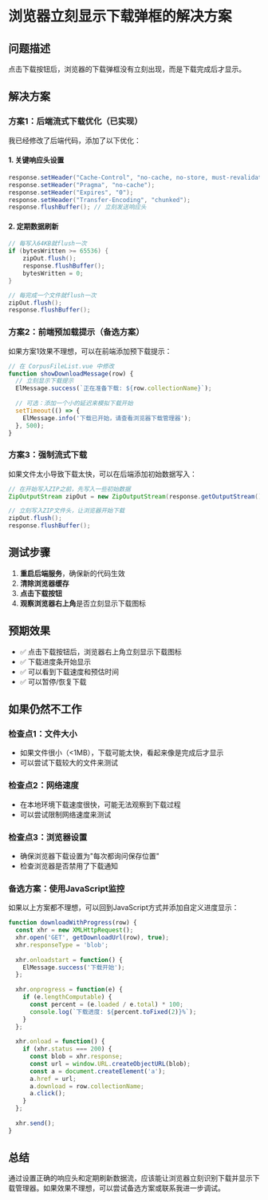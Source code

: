# 浏览器立刻显示下载弹框的解决方案

## 问题描述
点击下载按钮后，浏览器的下载弹框没有立刻出现，而是下载完成后才显示。

## 解决方案

### 方案1：后端流式下载优化（已实现）

我已经修改了后端代码，添加了以下优化：

#### 1. 关键响应头设置
```java
response.setHeader("Cache-Control", "no-cache, no-store, must-revalidate");
response.setHeader("Pragma", "no-cache");
response.setHeader("Expires", "0");
response.setHeader("Transfer-Encoding", "chunked");
response.flushBuffer(); // 立刻发送响应头
```

#### 2. 定期数据刷新
```java
// 每写入64KB就flush一次
if (bytesWritten >= 65536) {
    zipOut.flush();
    response.flushBuffer();
    bytesWritten = 0;
}

// 每完成一个文件就flush一次
zipOut.flush();
response.flushBuffer();
```

### 方案2：前端预加载提示（备选方案）

如果方案1效果不理想，可以在前端添加预下载提示：

```javascript
// 在 CorpusFileList.vue 中修改
function showDownloadMessage(row) {
  // 立刻显示下载提示
  ElMessage.success(`正在准备下载: ${row.collectionName}`);
  
  // 可选：添加一个小的延迟来模拟下载开始
  setTimeout(() => {
    ElMessage.info('下载已开始，请查看浏览器下载管理器');
  }, 500);
}
```

### 方案3：强制流式下载

如果文件太小导致下载太快，可以在后端添加初始数据写入：

```java
// 在开始写入ZIP之前，先写入一些初始数据
ZipOutputStream zipOut = new ZipOutputStream(response.getOutputStream());

// 立刻写入ZIP文件头，让浏览器开始下载
zipOut.flush();
response.flushBuffer();
```

## 测试步骤

1. **重启后端服务**，确保新的代码生效
2. **清除浏览器缓存**
3. **点击下载按钮**
4. **观察浏览器右上角**是否立刻显示下载图标

## 预期效果

- ✅ 点击下载按钮后，浏览器右上角立刻显示下载图标
- ✅ 下载进度条开始显示
- ✅ 可以看到下载速度和预估时间
- ✅ 可以暂停/恢复下载

## 如果仍然不工作

### 检查点1：文件大小
- 如果文件很小（<1MB），下载可能太快，看起来像是完成后才显示
- 可以尝试下载较大的文件来测试

### 检查点2：网络速度
- 在本地环境下载速度很快，可能无法观察到下载过程
- 可以尝试限制网络速度来测试

### 检查点3：浏览器设置
- 确保浏览器下载设置为"每次都询问保存位置"
- 检查浏览器是否禁用了下载通知

### 备选方案：使用JavaScript监控
如果以上方案都不理想，可以回到JavaScript方式并添加自定义进度显示：

```javascript
function downloadWithProgress(row) {
  const xhr = new XMLHttpRequest();
  xhr.open('GET', getDownloadUrl(row), true);
  xhr.responseType = 'blob';
  
  xhr.onloadstart = function() {
    ElMessage.success('下载开始');
  };
  
  xhr.onprogress = function(e) {
    if (e.lengthComputable) {
      const percent = (e.loaded / e.total) * 100;
      console.log(`下载进度: ${percent.toFixed(2)}%`);
    }
  };
  
  xhr.onload = function() {
    if (xhr.status === 200) {
      const blob = xhr.response;
      const url = window.URL.createObjectURL(blob);
      const a = document.createElement('a');
      a.href = url;
      a.download = row.collectionName;
      a.click();
    }
  };
  
  xhr.send();
}
```

## 总结

通过设置正确的响应头和定期刷新数据流，应该能让浏览器立刻识别下载并显示下载管理器。如果效果不理想，可以尝试备选方案或联系我进一步调试。 